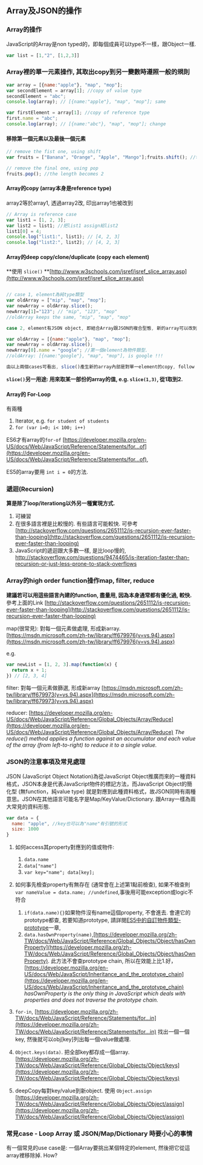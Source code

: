 ## Array及JSON的操作

### Array的操作

JavaScript的Array是non typed的，即每個成員可以type不一樣，跟Object一樣.

~~~ javascript
var list = [1,"2", [1,2,3]]
~~~

### Array裡的單一元素操作, 其取出copy到另一變數時遵照一般的規則

~~~ javascript
var array = [{name:"apple"}, "map", "mop"];
var secondElement = array[1]; //copy of value type
secondElement = "abc";
console.log(array); // [{name:"apple"}, "map", "mop"]; same

var firstElement = array[1]; //copy of reference type
first.name = "abc";
console.log(array); // [{name:"abc"}, "map", "mop"]; change
~~~

#### 移除第一個元素以及最後一個元素

~~~ javascript
// remove the fist one, using shift
var fruits = ["Banana", "Orange", "Apple", "Mango"];fruits.shift(); //the length becomes 3

// remove the final one, using pop
fruits.pop(); //the length becomes 2
~~~

#### Array的copy (array本身是reference type)

array2等於array1, 透過array2改, 印出array1也被改到

~~~ javascript
// Array is reference case
var list1 = [1, 2, 3];
var list2 = list1; //把list1 assign給list2
list1[0] = 4;
console.log("list1:", list1); // [4, 2, 3]
console.log("list2:", list2); // [4, 2, 3]
~~~
#### Array的deep copy/clone/duplicate (copy each element)

**使用 `slice()` **[http://www.w3schools.com/jsref/jsref_slice_array.asp](http://www.w3schools.com/jsref/jsref_slice_array.asp)
~~~ javascript

// case 1, element為純type類型
var oldArray = ["mip", "map", "mop"];
var newArray = oldArray.slice();
newArray[1]="123"; // "mip", "123", "mop"
//oldArray keeps the same, "mip", "map", "mop"

case 2, element有JSON object, 即結合Array跟JSON的複合型態, 新的array可以改到舊的array的key/value嗎? yes.

var oldArray = [{name:"apple"}, "map", "mop"];
var newArray = oldArray.slice();
newArray[0].name = "google"; //第一個element為物件類型.
//oldArray: [{name:"google"}, "map", "mop"], is google !!!

由以上兩個cases可看出, slice()產生新的array內部是對單一element的copy, follow value/reference的rule.    

~~~

**`slice()`另一用途: 用來取某一部份的array的值, e.g. `slice(1,3)`, 從1取到2.**

#### Array的 For-Loop
有兩種
1. Iterator, e.g. `for student of students`
2. `for (var i=0; i< 100; i++)`

ES6才有array的`for-of` [https://developer.mozilla.org/en-US/docs/Web/JavaScript/Reference/Statements/for...of](https://developer.mozilla.org/en-US/docs/Web/JavaScript/Reference/Statements/for...of),

ES5的array要用 `int i = 0`的方法.

### 遞迴(Recursion)

**算是除了loop/iterationg以外另一種實現方式.**

1. 可練習
2. 在很多語言裡是比較慢的. 有些語言可能較快. 可參考 [http://stackoverflow.com/questions/2651112/is-recursion-ever-faster-than-looping](http://stackoverflow.com/questions/2651112/is-recursion-ever-faster-than-looping)
3. JavaScript的遞迴跟大多數一樣, 是比loop慢的, http://stackoverflow.com/questions/9474465/is-iteration-faster-than-recursion-or-just-less-prone-to-stack-overflows

### Array的high order function操作map, filter, reduce

**建議若可以用這些語言內建的function, 盡量用, 因為本身通常都有優化過, 較快.** 參考上面的Link [http://stackoverflow.com/questions/2651112/is-recursion-ever-faster-than-looping](http://stackoverflow.com/questions/2651112/is-recursion-ever-faster-than-looping)

map(很常見): 對每一個元素做處理, 形成新array. [https://msdn.microsoft.com/zh-tw/library/ff679976(v=vs.94).aspx](https://msdn.microsoft.com/zh-tw/library/ff679976(v=vs.94).aspx)

e.g.
~~~ javascript
var newList = [1, 2, 3].map(function(x) {
  return x + 1;
}) // [2, 3, 4]
~~~

filter: 對每一個元素做篩選, 形成新array [https://msdn.microsoft.com/zh-tw/library/ff679973(v=vs.94).aspx](https://msdn.microsoft.com/zh-tw/library/ff679973(v=vs.94).aspx)

reducer: [https://developer.mozilla.org/en-US/docs/Web/JavaScript/Reference/Global_Objects/Array/Reduce](https://developer.mozilla.org/en-US/docs/Web/JavaScript/Reference/Global_Objects/Array/Reduce)
*The reduce() method applies a function against an accumulator and each value of the array (from left-to-right) to reduce it to a single value.*

### JSON的注意事項及常見處理

JSON (JavaScript Object Notation)為從JavaScript Object推廣而來的一種資料格式，JSON本身是代表JavaScript物件的標記方法，而JavaScript Object的簡化型 (無function，純value type) 就是對應到此種資料格式，故JSON同時有兩種意思。JSON在其他語言可能名字是Map/KeyValue/Dictionary. 跟Array一樣為兩大常見的資料形態.

~~~ javascript
var data = {
  name: "apple", //key也可以為"name"有引號的形式
  size: 1000
}
~~~

1. 如何access其property對應到的值或物件:

    1. `data.name`
    2. `data["name"]`
    3. `var key="name"; data[key];`

2. 如何事先檢查property有無存在 (通常會在上述第1點前檢查), 如果不檢查則  `var nameValue = data.name; //undefined`,事後用可能exception或logic不符合

    1. `if(data.name){}`如果物件沒有name這個property, 不會進去. 會連它的prototype都查, 若要知道prototype, 請詳閱[ES5中的自訂物件類型-prototype](es5/prototype.md)一章,  
    2. `data.hasOwnProperty(name)`,[https://developer.mozilla.org/zh-TW/docs/Web/JavaScript/Reference/Global_Objects/Object/hasOwnProperty](https://developer.mozilla.org/zh-TW/docs/Web/JavaScript/Reference/Global_Objects/Object/hasOwnProperty). 此方法不會查prototype chain, 所以在效能上比1.好，[https://developer.mozilla.org/en-US/docs/Web/JavaScript/Inheritance_and_the_prototype_chain](https://developer.mozilla.org/en-US/docs/Web/JavaScript/Inheritance_and_the_prototype_chain) *hasOwnProperty is the only thing in JavaScript which deals with properties and does not traverse the prototype chain.*

3. `for-in`, [https://developer.mozilla.org/zh-TW/docs/Web/JavaScript/Reference/Statements/for...in](https://developer.mozilla.org/zh-TW/docs/Web/JavaScript/Reference/Statements/for...in)
 找出一個一個key, 然後就可以obj[key]列出每一個value做處理.

4. `Object.keys(data)`. 把全部key都存成一個array. [https://developer.mozilla.org/zh-TW/docs/Web/JavaScript/Reference/Global_Objects/Object/keys](https://developer.mozilla.org/zh-TW/docs/Web/JavaScript/Reference/Global_Objects/Object/keys)

5. deepCopy每對key/value到新object. 使用 `Object.assign` [https://developer.mozilla.org/zh-TW/docs/Web/JavaScript/Reference/Global_Objects/Object/assign](https://developer.mozilla.org/zh-TW/docs/Web/JavaScript/Reference/Global_Objects/Object/assign)

### 常見case - Loop Array 或 JSON/Map/Dictionary 時要小心的事情

有一個常見的use case是: 一個Array要挑出某個特定的element, 然後把它從這array裡移除掉. How?
